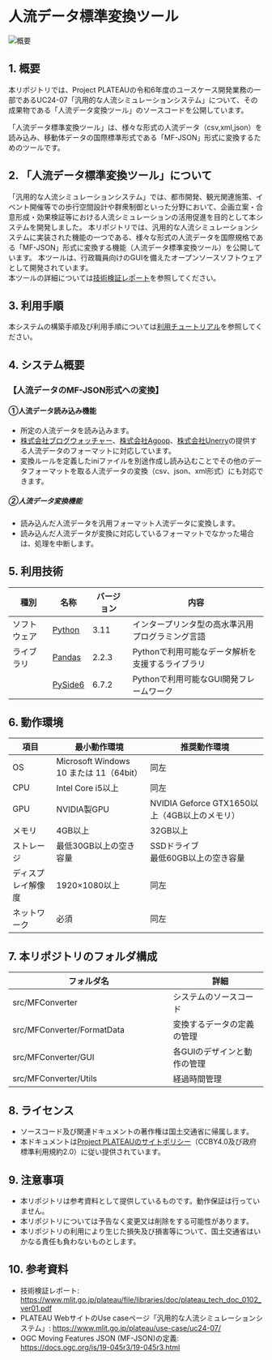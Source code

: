 # 人流データ標準変換ツール 

![概要](./img/MFConverter.png) <!-- OSSの対象物のスクリーンショット（画面表示がない場合にはイメージ画像）を貼り付けください -->


## 1. 概要
本リポジトリでは、Project PLATEAUの令和6年度のユースケース開発業務の一部であるUC24-07「汎用的な人流シミュレーションシステム」について、その成果物である「人流データ変換ツール」のソースコードを公開しています。

「人流データ標準変換ツール」は、様々な形式の人流データ（csv,xml,json）を読み込み、移動体データの国際標準形式である「MF-JSON」形式に変換するためのツールです。

## 2. 「人流データ標準変換ツール」について 
「汎用的な人流シミュレーションシステム」では、都市開発、観光関連施策、イベント開催等での歩行空間設計や群衆制御といった分野において、企画立案・合意形成・効果検証等における人流シミュレーションの活用促進を目的として本システムを開発しました。
本リポジトリでは、汎用的な人流シミュレーションシステムに実装された機能の一つである、様々な形式の人流データを国際規格である「MF-JSON」形式に変換する機能（人流データ標準変換ツール）を公開しています。
本ツールは、行政職員向けのGUIを備えたオープンソースソフトウェアとして開発されています。\
本ツールの詳細については[技術検証レポート](https://www.mlit.go.jp/plateau/file/libraries/doc/plateau_tech_doc_0102_ver01.pdf)を参照してください。

## 3. 利用手順
本システムの構築手順及び利用手順については[利用チュートリアル](https://project-plateau.github.io/MF-JSON-Converter/)を参照してください。

## 4. システム概要 
### 【人流データのMF-JSON形式への変換】
#### ①人流データ読み込み機能
- 所定の人流データを読み込みます。
- [株式会社ブログウォッチャー](https://www.blogwatcher.co.jp/)、[株式会社Agoop](https://agoop.co.jp/)、[株式会社Unerry](https://www.unerry.co.jp/)の提供する人流データのフォーマットに対応しています。
- 変換ルールを定義したiniファイルを別途作成し読み込むことでその他のデータフォーマットを取る人流データの変換（csv、json、xml形式）にも対応できます。

##### ②人流データ変換機能
- 読み込んだ人流データを汎用フォーマット人流データに変換します。
- 読み込んだ人流データが変換に対応しているフォーマットでなかった場合は、処理を中断します。

## 5. 利用技術
| 種別        | 名称     | バージョン   | 内容                        |
| ----------- | --------|-------------|-----------------------------|
| ソフトウェア | [Python](https://www.python.org/) |3.11  | インタープリンタ型の高水準汎用プログラミング言語 |
| ライブラリ   | [Pandas](https://pandas.pydata.org/) |2.2.3  | Pythonで利用可能なデータ解析を支援するライブラリ |
|             | [PySide6](https://pypi.org/project/PySide6/) |6.7.2  | Pythonで利用可能なGUI開発フレームワーク |

## 6. 動作環境
| 項目               | 最小動作環境                            | 推奨動作環境                                  | 
| ------------------ | -------------------------------------- | ------------------------------------------- | 
| OS                 | Microsoft Windows 10 または 11（64bit） | 同左                                        | 
| CPU                | Intel Core i5以上                      | 同左                                         | 
| GPU                | NVIDIA製GPU                            | NVIDIA Geforce GTX1650以上（4GB以上のメモリ） | 
| メモリ          　  | 4GB以上                                | 32GB以上                                    | 
| ストレージ          | 最低30GB以上の空き容量                  | SSDドライブ<br>最低60GB以上の空き容量          | 
| ディスプレイ解像度   | 1920×1080以上                          | 同左          　　　　　　　　               | 
| ネットワーク        | 必須                                   | 同左                                        | 

## 7. 本リポジトリのフォルダ構成

| フォルダ名　| 　詳細  |
|------------------|--------|
| src/MFConverter   | システムのソースコード |
| src/MFConverter/FormatData　　　　　|変換するデータの定義の管理  |
| src/MFConverter/GUI  　　　　　　　　|各GUIのデザインと動作の管理  |
| src/MFConverter/Utils　　　　　　　　| 経過時間管理 |


## 8. ライセンス

- ソースコード及び関連ドキュメントの著作権は国土交通省に帰属します。
- 本ドキュメントは[Project PLATEAUのサイトポリシー](https://www.mlit.go.jp/plateau/site-policy/)（CCBY4.0及び政府標準利用規約2.0）に従い提供されています。

## 9. 注意事項

- 本リポジトリは参考資料として提供しているものです。動作保証は行っていません。
- 本リポジトリについては予告なく変更又は削除をする可能性があります。
- 本リポジトリの利用により生じた損失及び損害等について、国土交通省はいかなる責任も負わないものとします。

## 10. 参考資料
- 技術検証レポート: https://www.mlit.go.jp/plateau/file/libraries/doc/plateau_tech_doc_0102_ver01.pdf
- PLATEAU WebサイトのUse caseページ「汎用的な人流シミュレーションシステム」: https://www.mlit.go.jp/plateau/use-case/uc24-07/
- OGC Moving Features JSON (MF-JSON)の定義: https://docs.ogc.org/is/19-045r3/19-045r3.html
